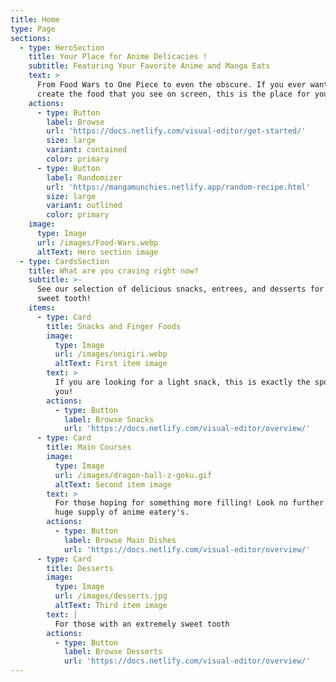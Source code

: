 ```yaml
---
title: Home
type: Page
sections:
  - type: HeroSection
    title: Your Place for Anime Delicacies !
    subtitle: Featuring Your Favorite Anime and Manga Eats
    text: >
      From Food Wars to One Piece to even the obscure. If you ever wanted to
      create the food that you see on screen, this is the place for you!
    actions:
      - type: Button
        label: Browse
        url: 'https://docs.netlify.com/visual-editor/get-started/'
        size: large
        variant: contained
        color: primary
      - type: Button
        label: Randomizer
        url: 'https://mangamunchies.netlify.app/random-recipe.html'
        size: large
        variant: outlined
        color: primary
    image:
      type: Image
      url: /images/Food-Wars.webp
      altText: Hero section image
  - type: CardsSection
    title: What are you craving right now?
    subtitle: >-
      See our selection of delicious snacks, entrees, and desserts for your
      sweet tooth!
    items:
      - type: Card
        title: Snacks and Finger Foods
        image:
          type: Image
          url: /images/onigiri.webp
          altText: First item image
        text: >
          If you are looking for a light snack, this is exactly the spot for
          you!
        actions:
          - type: Button
            label: Browse Snacks
            url: 'https://docs.netlify.com/visual-editor/overview/'
      - type: Card
        title: Main Courses
        image:
          type: Image
          url: /images/dragon-ball-z-goku.gif
          altText: Second item image
        text: >
          For those hoping for something more filling! Look no further than our
          huge supply of anime eatery's.
        actions:
          - type: Button
            label: Browse Main Dishes
            url: 'https://docs.netlify.com/visual-editor/overview/'
      - type: Card
        title: Desserts
        image:
          type: Image
          url: /images/desserts.jpg
          altText: Third item image
        text: |
          For those with an extremely sweet tooth
        actions:
          - type: Button
            label: Browse Desserts
            url: 'https://docs.netlify.com/visual-editor/overview/'
---
```

